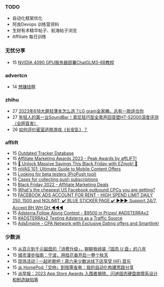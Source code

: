 ### TODO
-  自动化框架优化
-  阿良Devops 训练营资料
-  生财有术精华帖子、航海帖子浏览
-  Affiliate 每日训练

### 无忧分享
<!-- ruyo:START -->
-  15 [NVIDIA 4090 GPU服务器部署ChatGLM3-6B教程](https://51.ruyo.net/18538.html)<!-- ruyo:END -->

### advertcn
<!-- advertcn:START -->
-  14 [想赚钱啊](https://www.advertcn.com/forum.php?mod=viewthread&tid=112915)<!-- advertcn:END -->

### zhihu
<!-- zhihu:START -->
-  27 [2023年618大屏轻薄本怎么选？LG gram全家桶，总有一款适合你](http://zhuanlan.zhihu.com/p/632641888?utm_campaign=rss&utm_medium=rss&utm_source=rss&utm_content=title)
-  27 [年轻人的第一台SoundBar！索尼轻巧型全景声回音壁HT-S2000深度评测（全网首发）](http://zhuanlan.zhihu.com/p/630990296?utm_campaign=rss&utm_medium=rss&utm_source=rss&utm_content=title)
-  26 [如何评价密室逃脱游戏《长安乱》？](http://www.zhihu.com/question/563950552/answer/3045961312?utm_campaign=rss&utm_medium=rss&utm_source=rss&utm_content=title)<!-- zhihu:END -->

### afflift
<!-- afflift:START -->
-  15 [Outdated Tracker Database](https://afflift.com/f/threads/outdated-tracker-database.12028/)
-  15 [Affiliate Marketing Awards 2023 - Peak Awards by affLIFT!](https://afflift.com/f/threads/affiliate-marketing-awards-2023-peak-awards-by-afflift.12031/)
-  15 [🌟 Unlock Massive Savings This Black Friday with EZmob! 🌟](https://afflift.com/f/threads/%F0%9F%8C%9F-unlock-massive-savings-this-black-friday-with-ezmob-%F0%9F%8C%9F.12033/)
-  15 [mVAS 101: Ultimate Guide to Mobile Content Offers](https://afflift.com/f/threads/mvas-101-ultimate-guide-to-mobile-content-offers.11905/)
-  15 [Looking for beta testers &lpar;ProPush tool&rpar;](https://afflift.com/f/threads/looking-for-beta-testers-propush-tool.11522/)
-  15 [Cases for collecting push subscriptions](https://afflift.com/f/threads/cases-for-collecting-push-subscriptions.12004/)
-  15 [Black Friday 2022 - Affiliate Marketing Deals](https://afflift.com/f/threads/black-friday-2022-affiliate-marketing-deals.9962/)
-  15 [What&#39;s the cheapest US Facebook outbound CPCs you are getting?](https://afflift.com/f/threads/whats-the-cheapest-us-facebook-outbound-cpcs-you-are-getting.12029/)
-  15 [FACEBOOK ADS ACCOUNT FOR RENT - HIGH SPEND LIMIT DAILY 250$, 1500$ and NOLIMIT, ✔️ BLUE STICKER PAGE ✔️ ▶️▶️▶️ Support 24/7, Accept BH,WH,GH ◀️◀️◀️](https://afflift.com/f/threads/facebook-ads-account-for-rent-high-spend-limit-daily-250-1500-and-nolimit-%E2%9C%94%EF%B8%8F-blue-sticker-page-%E2%9C%94%EF%B8%8F-%E2%96%B6%EF%B8%8F%E2%96%B6%EF%B8%8F%E2%96%B6%EF%B8%8F-support-24-7-accept-bh-wh-gh-%E2%97%80%EF%B8%8F%E2%97%80%EF%B8%8F%E2%97%80%EF%B8%8F.11267/)
-  15 [Adsterra Follow Along Contest - $9500 in Prizes! #ADSTERRAx2](https://afflift.com/f/threads/adsterra-follow-along-contest-9500-in-prizes-adsterrax2.11948/)
-  15 [#ADSTERRAx2 Testing Adsterra as a Traffic Source](https://afflift.com/f/threads/adsterrax2-testing-adsterra-as-a-traffic-source.11955/)
-  15 [AdsEmpire - CPA Network with Exclusive Dating offers and Smartlink!](https://afflift.com/f/threads/adsempire-cpa-network-with-exclusive-dating-offers-and-smartlink.6820/)<!-- afflift:END -->

### 少数派
<!-- sspai:START -->
-  15 [从百元到千元磁盘的「消费升级」，聊聊我组装「固态 U 盘」的八年](https://sspai.com/post/82986)
-  15 [城市漫步指南：宁波，用桂花香开启一整个秋天](https://sspai.com/post/83923)
-  15 [现场活动 | 一起听歌吧！周六来少数派线下店享受 HiFi 音乐](https://sspai.com/post/84421)
-  15 [从 HomePod「交响」到按需省电：我的自动化构建思路分享](https://sspai.com/post/84349)
-  15 [派早报：2023 App Store Awards 入围者揭晓、闪迪固态硬盘故障系设计和制造缺陷等](https://sspai.com/post/84419)<!-- sspai:END -->
